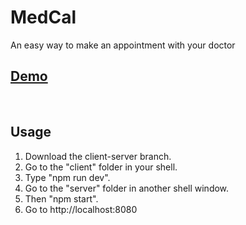 # MedCal

An easy way to make an appointment with your doctor

## [Demo](http://sweng-30-medcal.herokuapp.com)
&nbsp;

## Usage
1. Download the client-server branch.
2. Go to the "client" folder in your shell.
3. Type "npm run dev".
4. Go to the "server" folder in another shell window.
5. Then "npm start".
6. Go to http://localhost:8080
